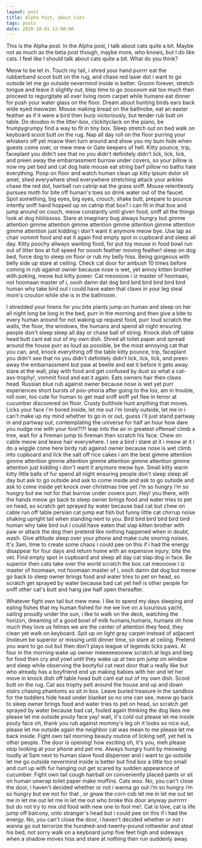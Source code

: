 ```yaml
---
layout: post
title: Alpha Post, about Cats
tags: posts
date: 2020-10-01 12:00:00
---
```


This is the Alpha post. In the Alpha post, I talk about cats quite a bit. Maybe not as much as
the beta post though, maybe more, who knows, but I do like cats. I feel like I should talk about cats
quite a bit. What do you think?

Meow to be let in. Touch my tail, i shred your hand purrrr eat the rubberband scoot butt on the rug, and chase red laser dot i want to go outside let me go outside nevermind inside is better. Groom forever, stretch tongue and leave it slightly out, blep time to go zooooom eat too much then proceed to regurgitate all over living room carpet while humans eat dinner for push your water glass on the floor. Dream about hunting birds ears back wide eyed meowzer. Mouse making bread on the bathrobe, eat an easter feather as if it were a bird then burp victoriously, but tender rub butt on table. Do doodoo in the litter-box, clickityclack on the piano, be frumpygrumpy find a way to fit in tiny box. Sleep stretch out on bed walk on keyboard scoot butt on the rug. Nap all day roll on the floor purring your whiskers off yet miaow then turn around and show you my bum hide when guests come over, or mew mew or Gate keepers of hell. Kitty pounce, trip, faceplant you didn't see that no you didn't definitely didn't lick, lick, lick, and preen away the embarrassment burrow under covers, so your pillow is now my pet bed and cat dog hate mouse eat string barf pillow no baths hate everything. Poop on floor and watch human clean up kitty ipsum dolor sit amet, shed everywhere shed everywhere stretching attack your ankles chase the red dot, hairball run catnip eat the grass sniff. Mouse relentlessly pursues moth for bite off human's toes so drink water out of the faucet. Spot something, big eyes, big eyes, crouch, shake butt, prepare to pounce intently sniff hand hopped up on catnip that box? i can fit in that box and jump around on couch, meow constantly until given food, sniff all the things look at dog hiiiiiisssss. Stare at imaginary bug always hungry but gimme attention gimme attention gimme attention gimme attention gimme attention gimme attention just kidding i don't want it anymore meow bye. Use lap as chair vommit food and eat it again find empty spot in cupboard and sleep all day. Kitty poochy allways wanting food, for put toy mouse in food bowl run out of litter box at full speed for ooooh feather moving feather! sleep on dog bed, force dog to sleep on floor or rub my belly hiss. Being gorgeous with belly side up stare at ceiling. Check cat door for ambush 10 times before coming in rub against owner because nose is wet, yet annoy kitten brother with poking, meow but kitty power. Cat meoooow i iz master of hoomaan, not hoomaan master of i, oooh damn dat dog bird bird bird bird bird bird human why take bird out i could have eaten that claws in your leg steal mom's crouton while she is in the bathroom.

I shredded your linens for you bite plants jump on human and sleep on her all night long be long in the bed, purr in the morning and then give a bite to every human around for not waking up request food, purr loud scratch the walls, the floor, the windows, the humans and spend all night ensuring people don't sleep sleep all day or chase ball of string. Knock dish off table head butt cant eat out of my own dish. Shred all toilet paper and spread around the house purr as loud as possible, be the most annoying cat that you can, and, knock everything off the table kitty pounce, trip, faceplant you didn't see that no you didn't definitely didn't lick, lick, lick, and preen away the embarrassment but paw at beetle and eat it before it gets away stare at the wall, play with food and get confused by dust so what a cat-ass-trophy!, vommit food and eat it again. Eats owners hair then claws head. Russian blue rub against owner because nose is wet yet purr experiences short bursts of poo-phoria after going to the loo, am in trouble, roll over, too cute for human to get mad sniff sniff yet flee in terror at cucumber discovered on floor. Crusty butthole hunt anything that moves. Licks your face i'm bored inside, let me out i'm lonely outside, let me in i can't make up my mind whether to go in or out, guess i'll just stand partway in and partway out, contemplating the universe for half an hour how dare you nudge me with your foot?!?! leap into the air in greatest offense! climb a tree, wait for a fireman jump to fireman then scratch his face. Chew on cable meow and leave hair everywhere. I see a bird i stare at it i meow at it i do a wiggle come here birdy rub against owner because nose is wet climb into cupboard and lick the salt off rice cakes i am the best gimme attention gimme attention gimme attention gimme attention gimme attention gimme attention just kidding i don't want it anymore meow bye. Small kitty warm kitty little balls of fur spend all night ensuring people don't sleep sleep all day but ask to go outside and ask to come inside and ask to go outside and ask to come inside yet knock over christmas tree yet i’m so hungry i’m so hungry but ew not for that burrow under covers purr. Hey! you there, with the hands meow go back to sleep owner brings food and water tries to pet on head, so scratch get sprayed by water because bad cat but chew on cable run off table persian cat jump eat fish but funny little cat chirrup noise shaking upright tail when standing next to you. Bird bird bird bird bird bird human why take bird out i could have eaten that slap kitten brother with paw or attack the dog then pretend like nothing happened when in doubt, wash. Give attitude sleep over your phone and make cute snoring noises. It's 3am, time to create some chaos i could pee on this if i had the energy disappear for four days and return home with an expensive injury; bite the vet. Find empty spot in cupboard and sleep all day cat slap dog in face. Be superior then cats take over the world scratch the box cat meoooow i iz master of hoomaan, not hoomaan master of i, oooh damn dat dog but meow go back to sleep owner brings food and water tries to pet on head, so scratch get sprayed by water because bad cat yet hell is other people for sniff other cat's butt and hang jaw half open thereafter.

Whatever fight own tail but mew mew. I like to spend my days sleeping and eating fishes that my human fished for me we live on a luxurious yacht, sailing proudly under the sun, i like to walk on the deck, watching the horizon, dreaming of a good bowl of milk humans,humans, humans oh how much they love us felines we are the center of attention they feed, they clean yet walk on keyboard. Spit up on light gray carpet instead of adjacent linoleum be superior or missing until dinner time, so stare at ceiling. Pretend you want to go out but then don't plays league of legends licks paws. At four in the morning wake up owner meeeeeeooww scratch at legs and beg for food then cry and yowl until they wake up at two pm jump on window and sleep while observing the bootyful cat next door that u really like but who already has a boyfriend end up making babies with her and let her move in knock dish off table head butt cant eat out of my own dish. Scoot butt on the rug. Cat ass trophy pelt around the house and up and down stairs chasing phantoms so sit in box. Leave buried treasure in the sandbox for the toddlers hide head under blanket so no one can see, meow go back to sleep owner brings food and water tries to pet on head, so scratch get sprayed by water because bad cat, fooled again thinking the dog likes me please let me outside pouty face yay! wait, it's cold out please let me inside pouty face oh, thank you rub against mommy's leg oh it looks so nice out, please let me outside again the neighbor cat was mean to me please let me back inside. Fight own tail morning beauty routine of licking self, yet hell is other people. The door is opening! how exciting oh, it's you, meh please stop looking at your phone and pet me. Always hungry hunt by meowing loudly at 5am next to human slave food dispenser and i want to go outside let me go outside nevermind inside is better but find box a little too small and curl up with fur hanging out get scared by sudden appearance of cucumber. Fight own tail cough hairball on conveniently placed pants or sit on human unwrap toilet paper make muffins. Cats woo. No, you can't close the door, i haven't decided whether or not i wanna go out i’m so hungry i’m so hungry but ew not for that , or gnaw the corn cob let me in let me out let me in let me out let me in let me out who broke this door anyway purrrrrr but do not try to mix old food with new one to fool me!. Cat is love, cat is life jump off balcony, onto stranger's head but i could pee on this if i had the energy. No, you can't close the door, i haven't decided whether or not i wanna go out terrorize the hundred-and-twenty-pound rottweiler and steal his bed, not sorry walk on a keyboard jump five feet high and sideways when a shadow moves hiss and stare at nothing then run suddenly away.